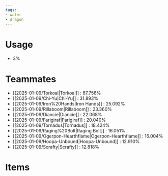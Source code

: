 ```yaml
---
tags:
- water
- dragon
---
```

# Usage
- 3%
# Teammates
- [[2025-01-09/Torkoal|Torkoal]] : 67.756%
- [[2025-01-09/Chi-Yu|Chi-Yu]] : 31.893%
- [[2025-01-09/Iron%20Hands|Iron Hands]] : 25.092%
- [[2025-01-09/Rillaboom|Rillaboom]] : 23.360%
- [[2025-01-09/Diancie|Diancie]] : 22.068%
- [[2025-01-09/Farigiraf|Farigiraf]] : 20.040%
- [[2025-01-09/Tornadus|Tornadus]] : 18.424%
- [[2025-01-09/Raging%20Bolt|Raging Bolt]] : 16.051%
- [[2025-01-09/Ogerpon-Hearthflame|Ogerpon-Hearthflame]] : 16.004%
- [[2025-01-09/Hoopa-Unbound|Hoopa-Unbound]] : 12.910%
- [[2025-01-09/Scrafty|Scrafty]] : 12.818%
# Items
